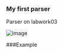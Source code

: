 ### My first parser

Parser on labwork03

![Image](images/parser.png)

###Example

```println!("{:?}", list_parser::list("[1,1,2,3,5,8]"));
```